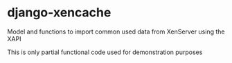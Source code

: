 # django-xencache
Model and functions to import common used data from XenServer using the XAPI

This is only partial functional code used for demonstration purposes